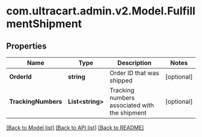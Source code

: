 # com.ultracart.admin.v2.Model.FulfillmentShipment
## Properties

Name | Type | Description | Notes
------------ | ------------- | ------------- | -------------
**OrderId** | **string** | Order ID that was shipped | [optional] 
**TrackingNumbers** | **List&lt;string&gt;** | Tracking numbers associated with the shipment | [optional] 


[[Back to Model list]](../README.md#documentation-for-models) [[Back to API list]](../README.md#documentation-for-api-endpoints) [[Back to README]](../README.md)

